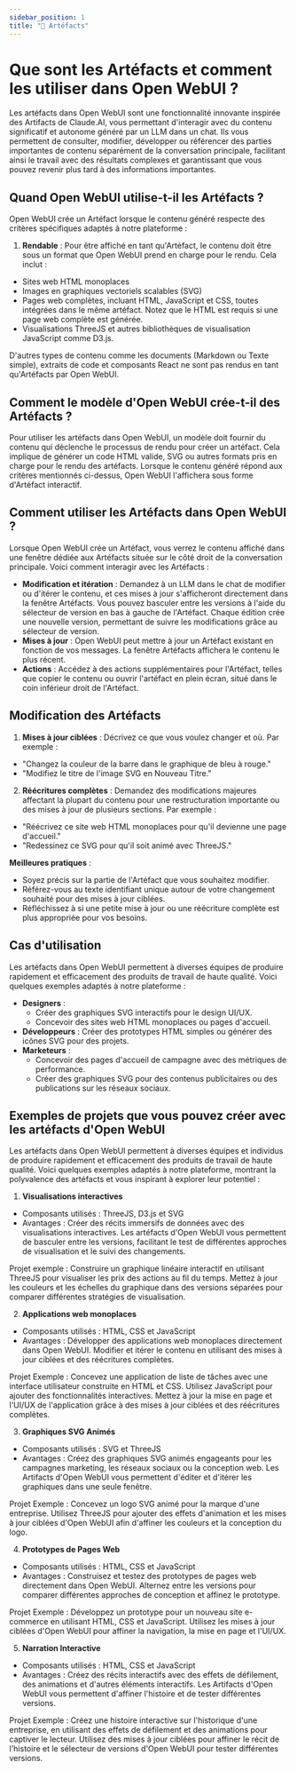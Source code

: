 ```yaml
---
sidebar_position: 1
title: "🏺 Artéfacts"
---
```



# Que sont les Artéfacts et comment les utiliser dans Open WebUI ?

Les artéfacts dans Open WebUI sont une fonctionnalité innovante inspirée des Artifacts de Claude.AI, vous permettant d'interagir avec du contenu significatif et autonome généré par un LLM dans un chat. Ils vous permettent de consulter, modifier, développer ou référencer des parties importantes de contenu séparément de la conversation principale, facilitant ainsi le travail avec des résultats complexes et garantissant que vous pouvez revenir plus tard à des informations importantes.

## Quand Open WebUI utilise-t-il les Artéfacts ?

Open WebUI crée un Artéfact lorsque le contenu généré respecte des critères spécifiques adaptés à notre plateforme :

1. **Rendable** : Pour être affiché en tant qu'Artéfact, le contenu doit être sous un format que Open WebUI prend en charge pour le rendu. Cela inclut :

* Sites web HTML monoplaces
* Images en graphiques vectoriels scalables (SVG)
* Pages web complètes, incluant HTML, JavaScript et CSS, toutes intégrées dans le même artéfact. Notez que le HTML est requis si une page web complète est générée.
* Visualisations ThreeJS et autres bibliothèques de visualisation JavaScript comme D3.js.

D'autres types de contenu comme les documents (Markdown ou Texte simple), extraits de code et composants React ne sont pas rendus en tant qu'Artéfacts par Open WebUI.

## Comment le modèle d'Open WebUI crée-t-il des Artéfacts ?

Pour utiliser les artéfacts dans Open WebUI, un modèle doit fournir du contenu qui déclenche le processus de rendu pour créer un artéfact. Cela implique de générer un code HTML valide, SVG ou autres formats pris en charge pour le rendu des artéfacts. Lorsque le contenu généré répond aux critères mentionnés ci-dessus, Open WebUI l'affichera sous forme d'Artéfact interactif.

## Comment utiliser les Artéfacts dans Open WebUI ?

Lorsque Open WebUI crée un Artéfact, vous verrez le contenu affiché dans une fenêtre dédiée aux Artéfacts située sur le côté droit de la conversation principale. Voici comment interagir avec les Artéfacts :

* **Modification et itération** : Demandez à un LLM dans le chat de modifier ou d'itérer le contenu, et ces mises à jour s'afficheront directement dans la fenêtre Artéfacts. Vous pouvez basculer entre les versions à l'aide du sélecteur de version en bas à gauche de l'Artéfact. Chaque édition crée une nouvelle version, permettant de suivre les modifications grâce au sélecteur de version.
* **Mises à jour** : Open WebUI peut mettre à jour un Artéfact existant en fonction de vos messages. La fenêtre Artéfacts affichera le contenu le plus récent.
* **Actions** : Accédez à des actions supplémentaires pour l'Artéfact, telles que copier le contenu ou ouvrir l'artéfact en plein écran, situé dans le coin inférieur droit de l'Artéfact.

## Modification des Artéfacts

1. **Mises à jour ciblées** : Décrivez ce que vous voulez changer et où. Par exemple :

* "Changez la couleur de la barre dans le graphique de bleu à rouge."
* "Modifiez le titre de l'image SVG en Nouveau Titre."

2. **Réécritures complètes** : Demandez des modifications majeures affectant la plupart du contenu pour une restructuration importante ou des mises à jour de plusieurs sections. Par exemple :

* "Réécrivez ce site web HTML monoplaces pour qu'il devienne une page d'accueil."
* "Redessinez ce SVG pour qu'il soit animé avec ThreeJS."

**Meilleures pratiques** :

* Soyez précis sur la partie de l'Artéfact que vous souhaitez modifier.
* Référez-vous au texte identifiant unique autour de votre changement souhaité pour des mises à jour ciblées.
* Réfléchissez à si une petite mise à jour ou une réécriture complète est plus appropriée pour vos besoins.

## Cas d'utilisation

Les artéfacts dans Open WebUI permettent à diverses équipes de produire rapidement et efficacement des produits de travail de haute qualité. Voici quelques exemples adaptés à notre plateforme :

* **Designers** :
  * Créer des graphiques SVG interactifs pour le design UI/UX.
  * Concevoir des sites web HTML monoplaces ou pages d'accueil.
* **Développeurs** : Créer des prototypes HTML simples ou générer des icônes SVG pour des projets.
* **Marketeurs** :
  * Concevoir des pages d'accueil de campagne avec des métriques de performance.
  * Créer des graphiques SVG pour des contenus publicitaires ou des publications sur les réseaux sociaux.

## Exemples de projets que vous pouvez créer avec les artéfacts d'Open WebUI

Les artéfacts dans Open WebUI permettent à diverses équipes et individus de produire rapidement et efficacement des produits de travail de haute qualité. Voici quelques exemples adaptés à notre plateforme, montrant la polyvalence des artéfacts et vous inspirant à explorer leur potentiel :

1. **Visualisations interactives**

* Composants utilisés : ThreeJS, D3.js et SVG
* Avantages : Créer des récits immersifs de données avec des visualisations interactives. Les artéfacts d'Open WebUI vous permettent de basculer entre les versions, facilitant le test de différentes approches de visualisation et le suivi des changements.

Projet exemple : Construire un graphique linéaire interactif en utilisant ThreeJS pour visualiser les prix des actions au fil du temps. Mettez à jour les couleurs et les échelles du graphique dans des versions séparées pour comparer différentes stratégies de visualisation.

2. **Applications web monoplaces**

* Composants utilisés : HTML, CSS et JavaScript
* Avantages : Développer des applications web monoplaces directement dans Open WebUI. Modifier et itérer le contenu en utilisant des mises à jour ciblées et des réécritures complètes.

Projet Exemple : Concevez une application de liste de tâches avec une interface utilisateur construite en HTML et CSS. Utilisez JavaScript pour ajouter des fonctionnalités interactives. Mettez à jour la mise en page et l'UI/UX de l'application grâce à des mises à jour ciblées et des réécritures complètes.

3. **Graphiques SVG Animés**

* Composants utilisés : SVG et ThreeJS
* Avantages : Créez des graphiques SVG animés engageants pour les campagnes marketing, les réseaux sociaux ou la conception web. Les Artifacts d'Open WebUI vous permettent d'éditer et d'itérer les graphiques dans une seule fenêtre.

Projet Exemple : Concevez un logo SVG animé pour la marque d'une entreprise. Utilisez ThreeJS pour ajouter des effets d'animation et les mises à jour ciblées d'Open WebUI afin d'affiner les couleurs et la conception du logo.

4. **Prototypes de Pages Web**

* Composants utilisés : HTML, CSS et JavaScript
* Avantages : Construisez et testez des prototypes de pages web directement dans Open WebUI. Alternez entre les versions pour comparer différentes approches de conception et affinez le prototype.

Projet Exemple : Développez un prototype pour un nouveau site e-commerce en utilisant HTML, CSS et JavaScript. Utilisez les mises à jour ciblées d'Open WebUI pour affiner la navigation, la mise en page et l'UI/UX.

5. **Narration Interactive**

* Composants utilisés : HTML, CSS et JavaScript
* Avantages : Créez des récits interactifs avec des effets de défilement, des animations et d'autres éléments interactifs. Les Artifacts d'Open WebUI vous permettent d'affiner l'histoire et de tester différentes versions.

Projet Exemple : Créez une histoire interactive sur l'historique d'une entreprise, en utilisant des effets de défilement et des animations pour captiver le lecteur. Utilisez des mises à jour ciblées pour affiner le récit de l'histoire et le sélecteur de versions d'Open WebUI pour tester différentes versions.
